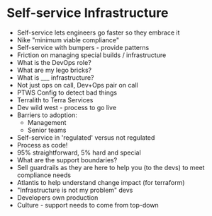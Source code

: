 # Self-service Infrastructure

- Self-service lets engineers go faster so they embrace it
- Nike "minimum viable compliance"
- Self-service with bumpers - provide patterns
- Friction on managing special builds / infrastructure
- What is the DevOps role?
- What are my lego bricks?
- What is ___ infrastructure?
- Not just ops on call, Dev+Ops pair on call
- PTWS Config to detect bad things
- Terralith to Terra Services
- Dev wild west - process to go live
- Barriers to adoption:
  - Management
  - Senior teams
- Self-service in 'regulated' versus not regulated
- Process as code!
- 95% straightforward, 5% hard and special
- What are the support boundaries?
- Sell guardrails as they are here to help you (to the devs) to meet compliance needs
- Atlantis to help understand change impact (for terraform)
- "Infrastructure is not my problem" devs
- Developers own production
- Culture - support needs to come from top-down
